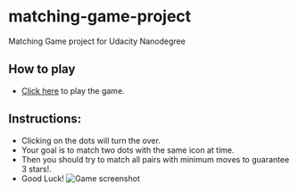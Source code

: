 # matching-game-project
Matching Game project for Udacity Nanodegree
## How to play
* [Click here](https://biakp.github.io/matching-game-project/) to play the game.
## Instructions:
* Clicking on the dots will turn the over.
* Your goal is to match two dots with the same icon at time.
* Then you should try to match all pairs with minimum moves to guarantee 3 stars!.
* Good Luck!
![Game screenshot](https://i.imgur.com/AROyWJl.png)
